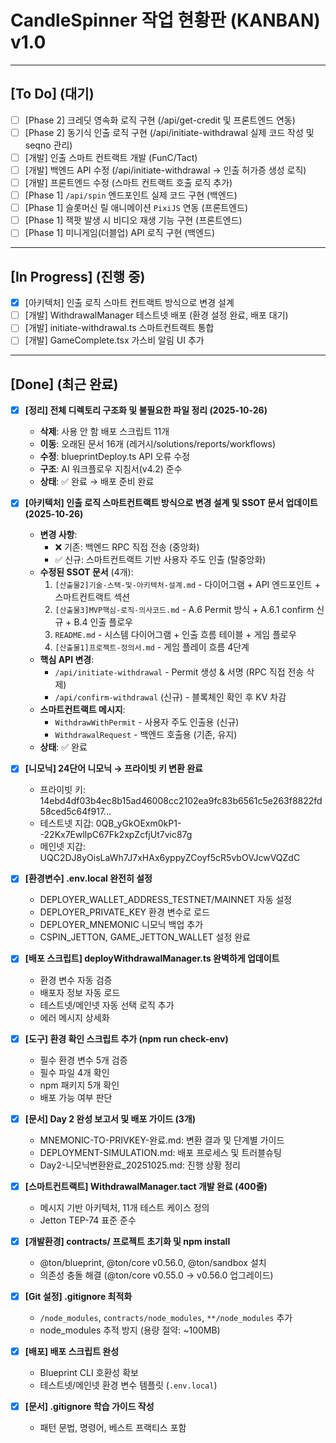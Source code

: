 # CandleSpinner 작업 현황판 (KANBAN) v1.0

---

## [To Do] (대기)

- [ ] [Phase 2] 크레딧 영속화 로직 구현 (/api/get-credit 및 프론트엔드 연동)
- [ ] [Phase 2] 동기식 인출 로직 구현 (/api/initiate-withdrawal 실제 코드 작성 및 seqno 관리)
- [ ] [개발] 인출 스마트 컨트랙트 개발 (FunC/Tact)
- [ ] [개발] 백엔드 API 수정 (/api/initiate-withdrawal -> 인출 허가증 생성 로직)
- [ ] [개발] 프론트엔드 수정 (스마트 컨트랙트 호출 로직 추가)
- [ ] [Phase 1] `/api/spin` 엔드포인트 실제 코드 구현 (백엔드)
- [ ] [Phase 1] 슬롯머신 릴 애니메이션 `PixiJS` 연동 (프론트엔드)
- [ ] [Phase 1] 잭팟 발생 시 비디오 재생 기능 구현 (프론트엔드)
- [ ] [Phase 1] 미니게임(더블업) API 로직 구현 (백엔드)

---

## [In Progress] (진행 중)

- [x] [아키텍처] 인출 로직 스마트 컨트랙트 방식으로 변경 설계
- [ ] [개발] WithdrawalManager 테스트넷 배포 (환경 설정 완료, 배포 대기)
- [ ] [개발] initiate-withdrawal.ts 스마트컨트랙트 통합
- [ ] [개발] GameComplete.tsx 가스비 알림 UI 추가

---

## [Done] (최근 완료)

- [x] **[정리] 전체 디렉토리 구조화 및 불필요한 파일 정리 (2025-10-26)**
  - **삭제**: 사용 안 함 배포 스크립트 11개
  - **이동**: 오래된 문서 16개 (레거시/solutions/reports/workflows)
  - **수정**: blueprintDeploy.ts API 오류 수정
  - **구조**: AI 워크플로우 지침서(v4.2) 준수
  - **상태**: ✅ 완료 → 배포 준비 완료

- [x] **[아키텍처] 인출 로직 스마트컨트랙트 방식으로 변경 설계 및 SSOT 문서 업데이트 (2025-10-26)**
  - **변경 사항**:
    - ❌ 기존: 백엔드 RPC 직접 전송 (중앙화)
    - ✅ 신규: 스마트컨트랙트 기반 사용자 주도 인출 (탈중앙화)
  - **수정된 SSOT 문서** (4개):
    1. `[산출물2]기술-스택-및-아키텍처-설계.md` - 다이어그램 + API 엔드포인트 + 스마트컨트랙트 섹션
    2. `[산출물3]MVP핵심-로직-의사코드.md` - A.6 Permit 방식 + A.6.1 confirm 신규 + B.4 인출 플로우
    3. `README.md` - 시스템 다이어그램 + 인출 흐름 테이블 + 게임 플로우
    4. `[산출물1]프로젝트-정의서.md` - 게임 플레이 흐름 4단계
  - **핵심 API 변경**:
    - `/api/initiate-withdrawal` - Permit 생성 & 서명 (RPC 직접 전송 삭제)
    - `/api/confirm-withdrawal` (신규) - 블록체인 확인 후 KV 차감
  - **스마트컨트랙트 메시지**:
    - `WithdrawWithPermit` - 사용자 주도 인출용 (신규)
    - `WithdrawalRequest` - 백엔드 호출용 (기존, 유지)
  - **상태**: ✅ 완료

- [x] **[니모닉] 24단어 니모닉 → 프라이빗 키 변환 완료**
  - 프라이빗 키: 14ebd4df03b4ec8b15ad46008cc2102ea9fc83b6561c5e263f8822fd58ced5c64f917...
  - 테스트넷 지갑: 0QB_yGkOExm0kP1--22Kx7EwllpC67Fk2xpZcfjUt7vic87g
  - 메인넷 지갑: UQC2DJ8yOisLaWh7J7xHAx6yppyZCoyf5cR5vbOVJcwVQZdC

- [x] **[환경변수] .env.local 완전히 설정**
  - DEPLOYER_WALLET_ADDRESS_TESTNET/MAINNET 자동 설정
  - DEPLOYER_PRIVATE_KEY 환경 변수로 로드
  - DEPLOYER_MNEMONIC 니모닉 백업 추가
  - CSPIN_JETTON, GAME_JETTON_WALLET 설정 완료

- [x] **[배포 스크립트] deployWithdrawalManager.ts 완벽하게 업데이트**
  - 환경 변수 자동 검증
  - 배포자 정보 자동 로드
  - 테스트넷/메인넷 자동 선택 로직 추가
  - 에러 메시지 상세화

- [x] **[도구] 환경 확인 스크립트 추가 (npm run check-env)**
  - 필수 환경 변수 5개 검증
  - 필수 파일 4개 확인
  - npm 패키지 5개 확인
  - 배포 가능 여부 판단


- [x] **[문서] Day 2 완성 보고서 및 배포 가이드 (3개)**
  - MNEMONIC-TO-PRIVKEY-완료.md: 변환 결과 및 단계별 가이드
  - DEPLOYMENT-SIMULATION.md: 배포 프로세스 및 트러블슈팅
  - Day2-니모닉변환완료_20251025.md: 진행 상황 정리

- [x] **[스마트컨트랙트] WithdrawalManager.tact 개발 완료 (400줄)**
  - 메시지 기반 아키텍처, 11개 테스트 케이스 정의
  - Jetton TEP-74 표준 준수
  
- [x] **[개발환경] contracts/ 프로젝트 초기화 및 npm install**
  - @ton/blueprint, @ton/core v0.56.0, @ton/sandbox 설치
  - 의존성 충돌 해결 (@ton/core v0.55.0 → v0.56.0 업그레이드)
  
- [x] **[Git 설정] .gitignore 최적화**
  - `/node_modules`, `contracts/node_modules`, `**/node_modules` 추가
  - node_modules 추적 방지 (용량 절약: ~100MB)
  
- [x] **[배포] 배포 스크립트 완성**
  - Blueprint CLI 호환성 확보
  - 테스트넷/메인넷 환경 변수 템플릿 (`.env.local`)
  
- [x] **[문서] .gitignore 학습 가이드 작성**
  - 패턴 문법, 명령어, 베스트 프랙티스 포함